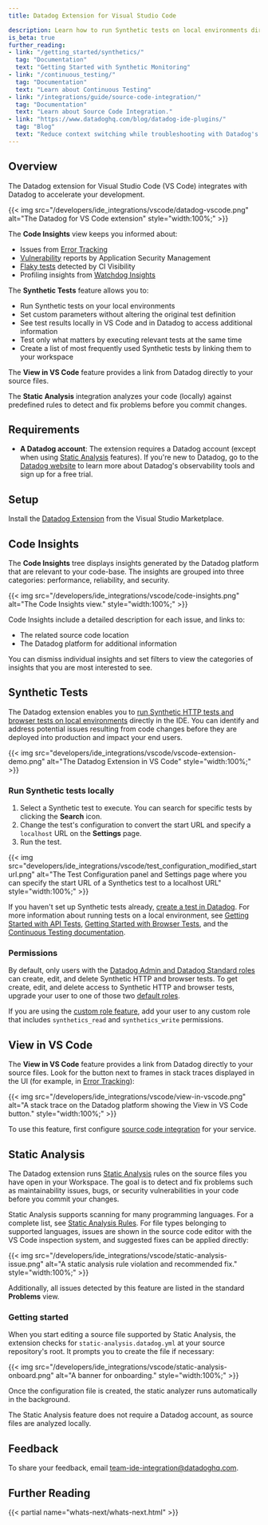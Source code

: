 ```yaml
---
title: Datadog Extension for Visual Studio Code

description: Learn how to run Synthetic tests on local environments directly in VS Code.
is_beta: true
further_reading:
- link: "/getting_started/synthetics/"
  tag: "Documentation"
  text: "Getting Started with Synthetic Monitoring"
- link: "/continuous_testing/"
  tag: "Documentation"
  text: "Learn about Continuous Testing"
- link: "/integrations/guide/source-code-integration/"
  tag: "Documentation"
  text: "Learn about Source Code Integration."
- link: "https://www.datadoghq.com/blog/datadog-ide-plugins/"
  tag: "Blog"
  text: "Reduce context switching while troubleshooting with Datadog's IDE plugins"
---
```


## Overview

The Datadog extension for Visual Studio Code (VS Code) integrates with Datadog to accelerate your development.

{{< img src="/developers/ide_integrations/vscode/datadog-vscode.png" alt="The Datadog for VS Code extension" style="width:100%;" >}}

The **Code Insights** view keeps you informed about:
- Issues from [Error Tracking][10]
- [Vulnerability][11] reports by Application Security Management
- [Flaky tests][12] detected by CI Visibility
- Profiling insights from [Watchdog Insights][13]

The **Synthetic Tests** feature allows you to:
- Run Synthetic tests on your local environments
- Set custom parameters without altering the original test definition
- See test results locally in VS Code and in Datadog to access additional information
- Test only what matters by executing relevant tests at the same time
- Create a list of most frequently used Synthetic tests by linking them to your workspace

The **View in VS Code** feature provides a link from Datadog directly to your source files.

The **Static Analysis** integration analyzes your code (locally) against predefined rules to detect and fix problems before you commit changes.

## Requirements

- **A Datadog account**: The extension requires a Datadog account (except when using [Static Analysis][14] features). If you're new to Datadog, go to the [Datadog website][2] to learn more about Datadog's observability tools and sign up for a free trial.

## Setup

Install the [Datadog Extension][6] from the Visual Studio Marketplace.

## Code Insights
The **Code Insights** tree displays insights generated by the Datadog platform that are relevant to your code-base. The insights are grouped into three categories: performance, reliability, and security.

{{< img src="/developers/ide_integrations/vscode/code-insights.png" alt="The Code Insights view." style="width:100%;" >}}

Code Insights include a detailed description for each issue, and links to:
- The related source code location
- The Datadog platform for additional information

You can dismiss individual insights and set filters to view the categories of insights that you are most interested to see.

## Synthetic Tests
The Datadog extension enables you to [run Synthetic HTTP tests and browser tests on local environments][1] directly in the IDE. You can identify and address potential issues resulting from code changes before they are deployed into production and impact your end users.

{{< img src="developers/ide_integrations/vscode/vscode-extension-demo.png" alt="The Datadog Extension in VS Code" style="width:100%;" >}}

### Run Synthetic tests locally

1. Select a Synthetic test to execute. You can search for specific tests by clicking the **Search** icon.
2. Change the test's configuration to convert the start URL and specify a `localhost` URL on the **Settings** page.
3. Run the test.

{{< img src="developers/ide_integrations/vscode/test_configuration_modified_starturl.png" alt="The Test Configuration panel and Settings page where you can specify the start URL of a Synthetics test to a localhost URL" style="width:100%;" >}}

If you haven't set up Synthetic tests already, [create a test in Datadog][3]. For more information about running tests on a local environment, see [Getting Started with API Tests][4], [Getting Started with Browser Tests][5], and the [Continuous Testing documentation][1].

### Permissions

By default, only users with the [Datadog Admin and Datadog Standard roles][7] can create, edit, and delete Synthetic HTTP and browser tests. To get create, edit, and delete access to Synthetic HTTP and browser tests, upgrade your user to one of those two [default roles][7].

If you are using the [custom role feature][8], add your user to any custom role that includes `synthetics_read` and `synthetics_write` permissions.

## View in VS Code

The **View in VS Code** feature provides a link from Datadog directly to your source files. Look for the button next to frames in stack traces displayed in the UI (for example, in [Error Tracking][10]):

{{< img src="/developers/ide_integrations/vscode/view-in-vscode.png" alt="A stack trace on the Datadog platform showing the View in VS Code button." style="width:100%;" >}}

<div class="alert alert-info">To use this feature, first configure <a href="/integrations/guide/source-code-integration/">source code integration</a> for your service.</div>

## Static Analysis
The Datadog extension runs [Static Analysis][14] rules on the source files you have open in your Workspace. The goal is to detect and fix problems such as maintainability issues, bugs, or security vulnerabilities in your code before you commit your changes.

Static Analysis supports scanning for many programming languages. For a complete list, see [Static Analysis Rules][15]. For file types belonging to supported languages, issues are shown in the source code editor with the VS Code inspection system, and suggested fixes can be applied directly:

{{< img src="/developers/ide_integrations/vscode/static-analysis-issue.png" alt="A static analysis rule violation and recommended fix." style="width:100%;" >}}

Additionally, all issues detected by this feature are listed in the standard **Problems** view.

### Getting started
When you start editing a source file supported by Static Analysis, the extension checks for `static-analysis.datadog.yml` at your source repository's root. It prompts you to create the file if necessary:

{{< img src="/developers/ide_integrations/vscode/static-analysis-onboard.png" alt="A banner for onboarding." style="width:100%;" >}}

Once the configuration file is created, the static analyzer runs automatically in the background.

<div class="alert alert-info">The Static Analysis feature does not require a Datadog account, as source files are analyzed locally.</div>

## Feedback

To share your feedback, email [team-ide-integration@datadoghq.com][9].

## Further Reading

{{< partial name="whats-next/whats-next.html" >}}

[1]: /continuous_testing/
[2]: https://www.datadoghq.com/
[3]: https://app.datadoghq.com/synthetics/create
[4]: /getting_started/synthetics/api_test
[5]: /getting_started/synthetics/browser_test
[6]: https://marketplace.visualstudio.com/items?itemName=Datadog.datadog-vscode
[7]: /account_management/rbac/?tab=datadogapplication#datadog-default-roles
[8]: /account_management/rbac/?tab=datadogapplication#custom-roles
[9]: mailto:team-ide-integration@datadoghq.com
[10]: /tracing/error_tracking/
[11]: /security/application_security/vulnerability_management/
[12]: /continuous_integration/guides/flaky_test_management/
[13]: /watchdog/insights
[14]: /continuous_integration/static_analysis/?tab=githubactions
[15]: /continuous_integration/static_analysis/rules/
